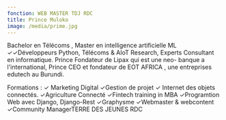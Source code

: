 ```yaml
---
fonction: WEB MASTER TDJ RDC
title: Prince Muloko
image: /media/prime.jpg
---
```



 Bachelor en Télécoms , Master en intelligence artificielle ML
 ✓✓Développeurs Python, Télécoms & AIoT  Research, Experts Consultant en informatique.
Prince Fondateur de Lipax  qui est une neo- banque a l'international,
Prince CEO et fondateur de EOT AFRICA , une entreprises edutech au Burundi.

Formations :
✓ Marketing Digital
✓Gestion de projet
✓ Internet des objets connectés.
✓Agriculture Connecté
✓Fintech training in MBA
✓Programtion Web avec Django, Django-Rest
✓Graphysme
✓Webmaster & webcontent
✓Community ManagerTERRE DES JEUNES RDC
